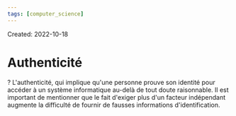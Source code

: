 ```yaml
---
tags: [computer_science] 
---
```

Created: 2022-10-18

# Authenticité

?
L'authenticité, qui implique qu'une personne prouve son identité pour accéder à un système informatique au-delà de tout doute raisonnable. Il est important de mentionner que le fait d'exiger plus d'un facteur indépendant augmente la difficulté de fournir de fausses informations d'identification.